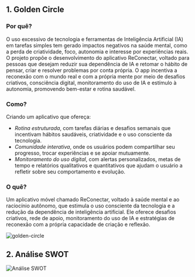 ## 1. Golden Circle

### Por quê?
O uso excessivo de tecnologia e ferramentas de Inteligência Artificial (IA) em tarefas simples tem gerado impactos negativos na saúde mental, como a perda de criatividade, foco, autonomia e interesse por experiências reais. O projeto propõe o desenvolvimento do aplicativo ReConectar, voltado para pessoas que desejam reduzir sua dependência de IA e retomar o hábito de pensar, criar e resolver problemas por conta própria. O app incentiva a reconexão com o mundo real e com a própria mente por meio de desafios criativos, consciência digital, monitoramento do uso de IA e estímulo à autonomia, promovendo bem-estar e rotina saudável.

### Como?
Criando um aplicativo que ofereça:
- *Rotina estruturada*, com tarefas diárias e desafios semanais que incentivam hábitos saudáveis, criatividade e o uso consciente da tecnologia.
- *Comunidade interativa*, onde os usuários podem compartilhar seu progresso, trocar experiências e se apoiar mutuamente.
- *Monitoramento do uso digital*, com alertas personalizados, metas de tempo e relatórios qualitativos e quantitativos que ajudam o usuário a refletir sobre seu comportamento e evolução.

### O quê?
Um aplicativo móvel chamado ReConectar, voltado à saúde mental e ao raciocínio autônomo, que estimula o uso consciente da tecnologia e a redução da dependência de inteligência artificial. Ele oferece desafios criativos, rede de apoio, monitoramento do uso de IA e estratégias de reconexão com a própria capacidade de criação e reflexão.

![golden-circle](https://github.com/user-attachments/assets/43048b03-ebea-4f2e-9e77-5320f4f5ea9b)


## 2. Análise SWOT
![Análise SWOT](https://github.com/user-attachments/assets/a4011400-7a42-45e7-af0a-61f82d0db945)


